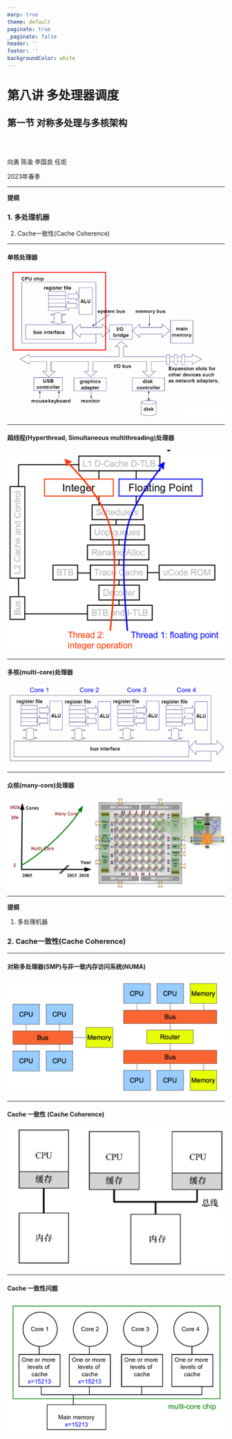 ```yaml
---
marp: true
theme: default
paginate: true
_paginate: false
header: ''
footer: ''
backgroundColor: white
---
```


<!-- theme: gaia -->
<!-- _class: lead -->

# 第八讲 多处理器调度

## 第一节 对称多处理与多核架构


<br>
<br>

向勇 陈渝 李国良 任炬 

2023年春季

---

**提纲**

### 1. 多处理机器
2. Cache一致性(Cache Coherence)

---

#### 单核处理器
![w:800](figs/single-core.png) 


---
#### 超线程(Hyperthread, Simultaneous multithreading)处理器
![w:500](figs/hyperthread.png) 


---
#### 多核(multi-core)处理器
![w:1150](figs/multi-core.png) 

---
#### 众核(many-core)处理器
![w:1150](figs/many-core.png) 

---

**提纲**

1. 多处理机器
### 2. Cache一致性(Cache Coherence)

---

#### 对称多处理器(SMP)与非一致内存访问系统(NUMA)
![w:1000](figs/smp-numa.png) 

---
#### Cache 一致性 (Cache Coherence)
![w:800](figs/cache-coherence.png) 


---

#### Cache 一致性问题
![w:900](figs/cache-coherence-problem.png)